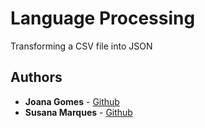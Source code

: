 # Language Processing

Transforming a CSV file into JSON

## Authors

* **Joana Gomes** -  [Github](https://github.com/joanafonsogomes)
* **Susana Marques** -  [Github](https://github.com/SusanaMarques)
